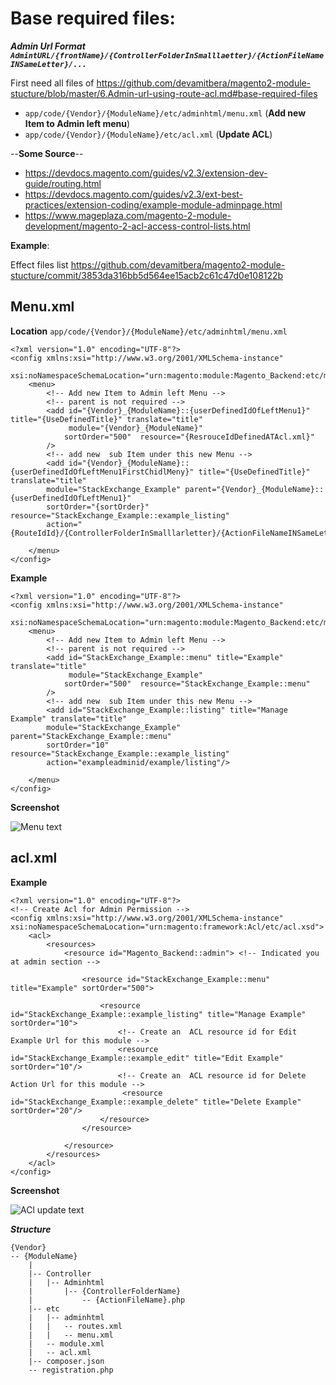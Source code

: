 # Base required files:

***Admin Url Format `AdmintURL/{frontName}/{ControllerFolderInSmalllaetter}/{ActionFileNameINSameLetter}/...`***

First need all  files of  https://github.com/devamitbera/magento2-module-stucture/blob/master/6.Admin-url-using-route-acl.md#base-required-files


- `app/code/{Vendor}/{ModuleName}/etc/adminhtml/menu.xml` (**Add new Item to Admin left menu**)
- `app/code/{Vendor}/{ModuleName}/etc/acl.xml` (**Update ACL**)




 --**Some Source**-- 
 
 - https://devdocs.magento.com/guides/v2.3/extension-dev-guide/routing.html
 - https://devdocs.magento.com/guides/v2.3/ext-best-practices/extension-coding/example-module-adminpage.html
 - https://www.mageplaza.com/magento-2-module-development/magento-2-acl-access-control-lists.html
 

**Example**:

Effect files list  https://github.com/devamitbera/magento2-module-stucture/commit/3853da316bb5d564ee15acb2c61c47d0e108122b

## Menu.xml

**Location** `app/code/{Vendor}/{ModuleName}/etc/adminhtml/menu.xml` 
```
<?xml version="1.0" encoding="UTF-8"?>
<config xmlns:xsi="http://www.w3.org/2001/XMLSchema-instance" 
        xsi:noNamespaceSchemaLocation="urn:magento:module:Magento_Backend:etc/menu.xsd">
    <menu>
        <!-- Add new Item to Admin left Menu -->
        <!-- parent is not required -->
        <add id="{Vendor}_{ModuleName}::{userDefinedIdOfLeftMenu1}" title="{UseDefinedTitle}" translate="title" 
             module="{Vendor}_{ModuleName}" 
            sortOrder="500"  resource="{ResrouceIdDefinedATAcl.xml}"
        />
        <!-- add new  sub Item under this new Menu -->
        <add id="{Vendor}_{ModuleName}::{userDefinedIdOfLeftMenu1FirstChidlMeny}" title="{UseDefinedTitle}" translate="title" 
        module="StackExchange_Example" parent="{Vendor}_{ModuleName}::{userDefinedIdOfLeftMenu1}"
        sortOrder="{sortOrder}" resource="StackExchange_Example::example_listing"
        action="{RouteIdId}/{ControllerFolderInSmalllarletter}/{ActionFileNameINSameLetter}"/>
        
    </menu>
</config>
```
**Example**
```
<?xml version="1.0" encoding="UTF-8"?>
<config xmlns:xsi="http://www.w3.org/2001/XMLSchema-instance" 
        xsi:noNamespaceSchemaLocation="urn:magento:module:Magento_Backend:etc/menu.xsd">
    <menu>
        <!-- Add new Item to Admin left Menu -->
        <!-- parent is not required -->
        <add id="StackExchange_Example::menu" title="Example" translate="title" 
             module="StackExchange_Example" 
            sortOrder="500"  resource="StackExchange_Example::menu"
        />
        <!-- add new  sub Item under this new Menu -->
        <add id="StackExchange_Example::listing" title="Manage Example" translate="title" 
        module="StackExchange_Example" parent="StackExchange_Example::menu"
        sortOrder="10" resource="StackExchange_Example::example_listing"
        action="exampleadminid/example/listing"/>
        
    </menu>
</config>
```
**Screenshot**

![Menu text](https://github.com/devamitbera/magento2-module-stucture/blob/master/images/7.menu-admin.png)

## acl.xml

**Example**

```
<?xml version="1.0" encoding="UTF-8"?>
<!-- Create Acl for Admin Permission -->
<config xmlns:xsi="http://www.w3.org/2001/XMLSchema-instance" xsi:noNamespaceSchemaLocation="urn:magento:framework:Acl/etc/acl.xsd">
    <acl>
        <resources>
            <resource id="Magento_Backend::admin"> <!-- Indicated you at admin section -->
            
                <resource id="StackExchange_Example::menu" title="Example" sortOrder="500">
                    
                    <resource id="StackExchange_Example::example_listing" title="Manage Example" sortOrder="10">
                        <!-- Create an  ACL resource id for Edit Example Url for this module -->
                        <resource id="StackExchange_Example::example_edit" title="Edit Example" sortOrder="10"/>
                        <!-- Create an  ACL resource id for Delete Action Url for this module -->
                         <resource id="StackExchange_Example::example_delete" title="Delete Example" sortOrder="20"/>
                    </resource>                    
                </resource>
                
            </resource>
        </resources>
    </acl>
</config>
```
**Screenshot**

![ACl update text](https://github.com/devamitbera/magento2-module-stucture/blob/master/images/7.update-Acl.png)


 
***Structure***
```
{Vendor}
-- {ModuleName}
    |
    |-- Controller
    |   |-- Adminhtml
    |       |-- {ControllerFolderName}
    |           -- {ActionFileName}.php
    |-- etc
    |   |-- adminhtml
    |   |   -- routes.xml
    |   |   -- menu.xml
    |   -- module.xml
    |   -- acl.xml 
    |-- composer.json
    -- registration.php
    
